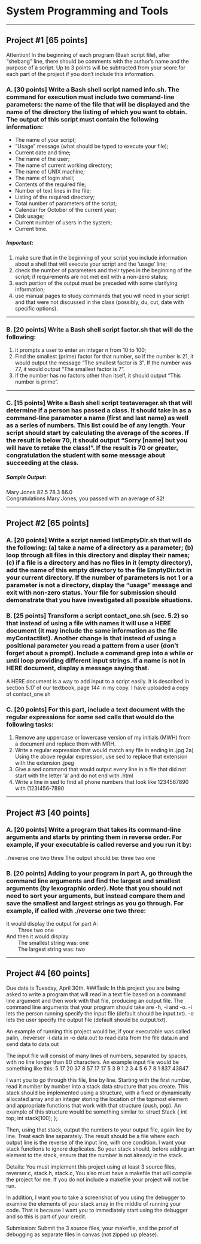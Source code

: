 # System Programming and Tools
---------------------------------------------------------------------------------------------------  
Project #1 [65 points]
---------------------------------------------------------------------------------------------------   
Attention! In the beginning of each program (Bash script file), after “shebang” line, there should be comments with the author’s name and the purpose of a script. Up to 3 points will be subtracted from your score for each part of the project if you don’t include this information.
### A.	[30 points] Write a Bash shell script named info.sh. The command for execution must include two command-line parameters: the name of the file that will be displayed and the name of the directory the listing of which you want to obtain. The output of this script must contain the following information:
- The name of your script;
- “Usage” message (what should be typed to execute your file);
- Current date and time;
- The name of the user;
- The name of current working directory;
- The name of UNIX machine;
- The name of login shell;
- Contents of the required file;
- Number of text lines in the file;
- Listing of the required directory;
- Total number of parameters of the script;
- Calendar for October of the current year;
- Disk usage;
- Current number of users in the system;
- Current time.
##### Important: 
1) make sure that in the beginning of your script you include information about a shell that will execute your script and the ‘usage’ line; 
2) check the number of parameters and their types in the beginning of the script; if requirements are not met exit with a non-zero status; 
3) each portion of the output must be preceded with some clarifying information; 
4) use manual pages to study commands that you will need in your script and that were not discussed in the class (possibly, du, cut, date with specific options).

----

### B.	[20 points] Write a Bash shell script factor.sh  that will do the following: 
1) it prompts a  user to enter an integer n from 10 to 100; 
2) Find the smallest (prime) factor for that number, so if the number is 21, it would output the message “The smallest factor is 3”. If the number was 77, it would output “The smallest factor is 7”. 
3) If the number has no factors other than itself, it should output “This number is prime”.  

----
### C.	[15 points] Write a Bash shell script testaverager.sh that will determine if a person has passed a class. It should take in as a command-line parameter a name (first and last name) as well as a series of numbers. This list could be of any length. Your script should start by calculating the average of the scores. If the result is below 70, it should output “Sorry [name] but you will have to retake the class!”. If the result is 70 or greater, congratulation the student with some message about succeeding at the class. 

##### Sample Output:
Mary Jones 82.5 78.3 86.0   
Congratulations Mary Jones, you passed with an average of 82!
 

---------------------------------------------------------------------------------------------------  
Project #2 [65 points]
---------------------------------------------------------------------------------------------------  
### A. [20 points] Write a script named listEmptyDir.sh that will do the following: (a) take a name of a directory as a parameter; (b) loop through all files in this directory and display their names; (c) if a file is a directory and has no files in it (empty directory), add the name of this empty directory to the file EmptyDir.txt in your current directory. If the number of parameters is not 1 or a parameter is not a directory, display the “usage” message and exit with non-zero status. Your file for submission should demonstrate that you have investigated all possible situations.

### B. [25 points] Transform a script contact_one.sh (sec. 5.2) so that instead of using a file with names it will use a HERE document (it may include the same information as the file myContactlist). Another change is that instead of using a positional parameter you read a pattern from a user (don’t forget about a prompt). Include a command grep into a while or until loop providing different input strings. If a name is not in HERE document, display a message saying that.
A HERE document is a way to add input to a script easily. It is described in section 5.17 of our textbook, page 144 in my copy. I have uploaded a copy of contact_one.sh

### C. [20 points] For this part, include a text document with the regular expressions for some sed calls that would do the following tasks:
1) Remove any uppercase or lowercase version of my initials (MWH) from a document and replace them with MRH.
2) Write a regular expression that would match any file in ending in .jpg
2a) Using the above regular expression, use sed to replace that extension with the extension .jpeg
3) Give a sed command that would output every line in a file that did not start with the letter ‘a’ and do not end with .html
4) Write a line in sed to find all phone numbers that look like 1234567890 with (123)456-7890


--------------------------------------------------------------------------------------------------- 
Project #3 [40 points]
--------------------------------------------------------------------------------------------------- 
### A.	[20 points] Write a program that takes its command-line arguments and starts by printing them in reverse order.  For example, if your executable is called reverse and you run it by:
./reverse one two three
The output should be:
	three two one
### B.	[20 points] Adding to your program in part A, go through the command line arguments and find the largest and smallest arguments (by lexographic order). Note that you should not need to sort your arguments, but instead compare them and save the smallest and largest strings as you go through. For example, if called with ./reverse one two three:
It would display the output for part A:<br>
	&nbsp;&nbsp;&nbsp;&nbsp;&nbsp;&nbsp;&nbsp;&nbsp;Three two one<br>
And then it would display<br>
	&nbsp;&nbsp;&nbsp;&nbsp;&nbsp;&nbsp;&nbsp;&nbsp;The smallest string was: one<br>
	&nbsp;&nbsp;&nbsp;&nbsp;&nbsp;&nbsp;&nbsp;&nbsp;The largest string was: two	

--------------------------------------------------------------------------------------------------- 
Project #4 [60 points]
---------------------------------------------------------------------------------------------------   
Due date is Tuesday, April 30th.
###Task:
In this project you are being asked to write a program that will read in a text file based on a command line argument and then work with that file, producing an output file.
The command line arguments that your program should take are -h, -i and -o. -i lets the person running specify the input file (default should be input.txt). -o lets the user specify the output file (default should be output.txt). 

An example of running this project would be, if your executable was called palin,
./reverser -i data.in -o data.out
	to read data from the file data.in and send data to data.out

The input file will consist of many lines of numbers, separated by spaces, with no line longer than 80 characters. An example input file would be something like this:
5 17 20 37 8
57 17 17 5 3 9
1 2 3 4 5 6
7 8 1 837 43847

I want you to go through this file, line by line. Starting with the first number, read it number by number into a stack data structure that you create. This stack should be implemented using a structure, with a fixed or dynamically allocated array and an integer storing the location of the topmost element and appropriate functions that work with that structure (push, pop). An example of this structure would be something similar to:
struct Stack {
    int top;
    int stack[100];
};

Then, using that stack, output the numbers to your output file, again line by line. Treat each line separately. The result should be a file where each output line is the reverse of the input line, with one condition. I want your stack functions to ignore duplicates. So your stack should, before adding an element to the stack, ensure that the number is not already in the stack.


Details:
You must implement this project using at least 3 source files, reverser.c, stack.h, stack.c, You also must have a makefile that will compile the project for me. If you do not include a makefile your project will not be run.

In addition, I want you to take a screenshot of you using the debugger to examine the elements of your stack array in the middle of running your code. That is because I want you to immediately start using the debugger and so this is part of your credit.

Submission:
Submit the 3 source files, your makefile, and the proof of debugging as separate files in canvas (not zipped up please). 
